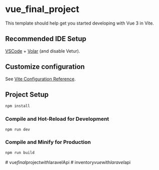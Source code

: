 # vue_final_project

This template should help get you started developing with Vue 3 in Vite.

## Recommended IDE Setup

[VSCode](https://code.visualstudio.com/) + [Volar](https://marketplace.visualstudio.com/items?itemName=Vue.volar) (and disable Vetur).

## Customize configuration

See [Vite Configuration Reference](https://vite.dev/config/).

## Project Setup

```sh
npm install
```

### Compile and Hot-Reload for Development

```sh
npm run dev
```

### Compile and Minify for Production

```sh
npm run build
```
#   v u e _ f i n a l _ p r o j e c t _ w i t h _ l a r a v e l A p i  
 #   i n v e n t o r y _ v u e _ w i t h _ l a r a v e l _ a p i  
 